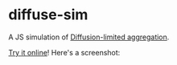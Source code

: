 # diffuse-sim

A JS simulation of [Diffusion-limited aggregation](https://en.wikipedia.org/wiki/Diffusion-limited_aggregation).

[Try it online](https://eliben.github.io/diffuse-sim/)! Here's a screenshot:


